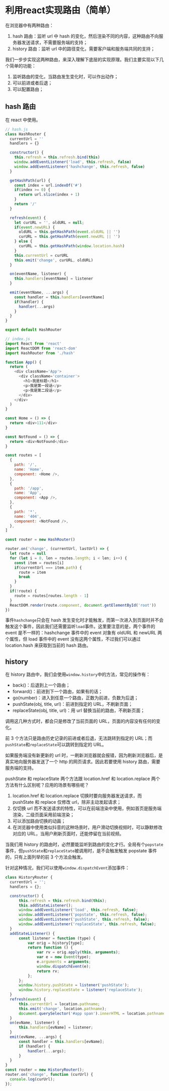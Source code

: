 # 利用react实现路由（简单）

在浏览器中有两种路由：

1. hash 路由：监听 url 中 hash 的变化，然后渲染不同的内容，这种路由不向服务器发送请求，不需要服务端的支持；
2. history 路由：监听 url 中的路径变化，需要客户端和服务端共同的支持；

我们一步步实现这两种路由，来深入理解下底层的实现原理。我们主要实现以下几个简单的功能：

1. 监听路由的变化，当路由发生变化时，可以作出动作；
2. 可以前进或者后退；
3. 可以配置路由；

## hash 路由

在 react 中使用。

```js
// hash.js
class HashRouter {
  currentUrl = ''
  handlers = {}

  constructor() {
    this.refresh = this.refresh.bind(this)
    window.addEventListener('load', this.refresh, false)
    window.addEventListener('hashchange', this.refresh, false)
  }

  getHashPath(url) {
    const index = url.indexOf('#')
    if(index >= 0) {
      return url.slice(index + 1)
    }
    return '/'
  }

  refresh(event) {
    let curURL = '', oldURL = null;
    if(event.newURL) {
      oldURL = this.getHashPath(event.oldURL || '')
      curURL = this.getHashPath(event.newURL || '')
    } else {
      curURL = this.getHashPath(window.location.hash)
    }
    this.currentUrl = curURL
    this.emit('change', curURL, oldURL)
  }

  on(eventName, listener) {
    this.handlers[eventName] = listener
  }

  emit(eventName, ...args) {
    const handler = this.handlers[eventName]
    if(handler) {
      handler(...args)
    } 
  }
}

export default HashRouter
```

```js
// index.js
import React from 'react'
import ReactDOM from 'react-dom'
import HashRouter from './hash'

function App() {
  return (
    <div className='App'>
      <div className='container'>
        <h1>我是标题</h1>
        <p>我是第一段话</p>
        <p>我是第二段话</p>
      </div>
    </div>
  )
}

const Home = () => {
  return <div>111</div>
}

const NotFound = () => {
  return <div>NotFound</div>
}

const routes = [
  {
    path: '/',
    name: 'Home',
    component: <Home />,
  },
  {
    path: '/app',
    name: 'App',
    component: <App />,
  },
  {
    path: '*',
    name: '404',
    component: <NotFound />,
  },
]

const router = new HashRouter()

router.on('change', (currentUrl, lastUrl) => {
  let route = null
  for (let i = 0, len = routes.length; i < len; i++) {
    const item = routes[i]
    if(currentUrl === item.path) {
      route = item
      break
    }
  }
  if(!route) {
    route = routes[routes.length - 1]
  }
  ReactDOM.render(route.component, document.getElementById('root'))
})

```

事件`hashchange`只会在 hash 发生变化时才能触发，而第一次进入到页面时并不会触发这个事件，因此我们还需要监听`load`事件。这里要注意的是，两个事件的 event 是不一样的：hashchange 事件中的 event 对象有 oldURL 和 newURL 两个属性，但 load 事件中的 event 没有这两个属性，不过我们可以通过 location.hash 来获取到当前的 hash 路由。

## history

在 history 路由中，我们会使用`window.history`中的方法，常见的操作有：

- back()：后退到上一个路由；
- forward()：前进到下一个路由，如果有的话；
- go(number)：进入到任意一个路由，正数为前进，负数为后退；
- pushState(obj, title, url)：前进到指定的 URL，不刷新页面；
- replaceState(obj, title, url)：用 url 替换当前的路由，不刷新页面；

调用这几种方式时，都会只是修改了当前页面的 URL，页面的内容没有任何的变化。

前 3 个方法只是路由历史记录的前进或者后退，无法跳转到指定的 URL；而`pushState`和`replaceState`可以跳转到指定的 URL。

如果服务端没有新更新的 url 时，一刷新浏览器就会报错，因为刷新浏览器后，是真实地向服务器发送了一个 http 的网页请求。因此若要使用 history 路由，需要服务端的支持。

pushState 和 replaceState 两个方法跟 location.href 和 location.replace 两个方法有什么区别呢？应用的场景有哪些呢？

1. location.href 和 location.replace 切换时要向服务器发送请求，而 pushState 和 replace 仅修改 url，除非主动发起请求；
2. 仅切换 url 而不发送请求的特性，可以在前端渲染中使用，例如首页是服务端渲染，二级页面采用前端渲染；
3. 可以添加路由切换的动画；
4. 在浏览器中使用类似抖音的这种场景时，用户滑动切换视频时，可以静默修改对应的 URL，当用户刷新页面时，还能停留在当前视频。

当我们用 history 的路由时，必然要能监听到路由的变化才行。全局有个`popstate`事件，但`pushState`和`replaceState`被调用时，是不会触发触发 popstate 事件的，只有上面列举的前 3 个方法会触发。

针对这种情况，我们可以使用`window.dispatchEvent`添加事件：

```js
class HistoryRouter {
  currentUrl = '';
  handlers = {};

  constructor() {
      this.refresh = this.refresh.bind(this);
      this.addStateListener();
      window.addEventListener('load', this.refresh, false);
      window.addEventListener('popstate', this.refresh, false);
      window.addEventListener('pushState', this.refresh, false);
      window.addEventListener('replaceState', this.refresh, false);
  }
  addStateListener() {
      const listener = function (type) {
          var orig = history[type];
          return function () {
              var rv = orig.apply(this, arguments);
              var e = new Event(type);
              e.arguments = arguments;
              window.dispatchEvent(e);
              return rv;
          };
      };
      window.history.pushState = listener('pushState');
      window.history.replaceState = listener('replaceState');
  }
  refresh(event) {
      this.currentUrl = location.pathname;
      this.emit('change', location.pathname);
      document.querySelector('#app span').innerHTML = location.pathname;
  }
  on(evName, listener) {
      this.handlers[evName] = listener;
  }
  emit(evName, ...args) {
      const handler = this.handlers[evName];
      if (handler) {
          handler(...args);
      }
  }
}
const router = new HistoryRouter();
router.on('change', function (curUrl) {
  console.log(curUrl);
});
```